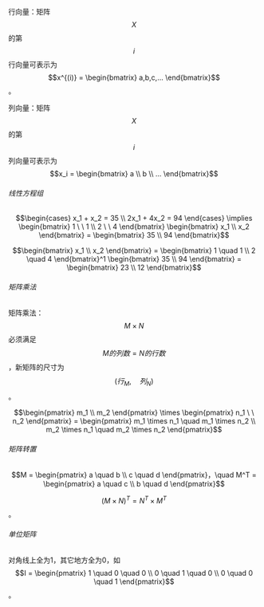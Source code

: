行向量：矩阵$$X$$的第$$i$$行向量可表示为$$x^{(i)} = \begin{bmatrix} a,b,c,... \end{bmatrix}$$。

列向量：矩阵$$X$$的第$$i$$列向量可表示为$$x_i = \begin{bmatrix} a \\ b \\ ... \end{bmatrix}$$



###### 线性方程组

$$\begin{cases} x_1 + x_2 = 35 \\ 2x_1 + 4x_2 = 94 \end{cases} \implies \begin{bmatrix} 1 \ \ 1 \\ 2 \ \ 4 \end{bmatrix} \begin{bmatrix} x_1 \\ x_2 \end{bmatrix} =  \begin{bmatrix} 35 \\ 94 \end{bmatrix}$$

$$\begin{bmatrix} x_1 \\ x_2 \end{bmatrix} = \begin{bmatrix} 1 \quad 1 \\ 2 \quad 4 \end{bmatrix}^1 \begin{bmatrix} 35 \\ 94 \end{bmatrix} = \begin{bmatrix} 23 \\ 12 \end{bmatrix}$$







###### 矩阵乘法

矩阵乘法：$$M \times N$$必须满足$$M的列数 = N的行数$$，新矩阵的尺寸为$$(行_M, \quad 列_N)$$。

$$\begin{pmatrix} m_1 \\ m_2 \end{pmatrix} \times \begin{pmatrix} n_1 \ \ n_2 \end{pmatrix} = \begin{pmatrix} m_1 \times n_1 \quad m_1 \times n_2 \\ m_2 \times n_1  \quad m_2 \times n_2  \end{pmatrix}$$





###### 矩阵转置

$$M = \begin{pmatrix} a \quad b \\ c \quad d \end{pmatrix}，\quad M^T = \begin{pmatrix} a \quad c \\ b \quad d \end{pmatrix}$$

$$(M \times N)^T = N^T \times M^T$$。







###### 单位矩阵

对角线上全为1，其它地方全为0，如$$I = \begin{pmatrix} 1 \quad 0 \quad 0 \\ 0 \quad 1 \quad 0 \\ 0 \quad 0 \quad 1 \end{pmatrix}$$。









